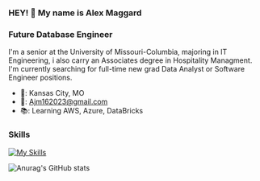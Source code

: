 ### HEY! 👋 My name is Alex Maggard
### Future Database Engineer

I'm a senior at the University of Missouri-Columbia, majoring in IT Engineering, i also carry an Associates degree in Hospitality Managment. I'm currently searching for full-time new grad Data Analyst  or Software Engineer positions.


* 🏡: Kansas City, MO
* 📧: Ajm162023@gmail.com
* 📚: Learning AWS, Azure, DataBricks

### Skills
[![My Skills](https://skillicons.dev/icons?i=aws,azure,mysql,sqlite,cs,dotnet,py,mongodb,linux,ps,powershell,stackoverflow&perline=3)](https://skillicons.dev)

![Anurag's GitHub stats](https://github-readme-stats.vercel.app/api?username=Ajm162023&show_icons=true&theme=tokyonight)
